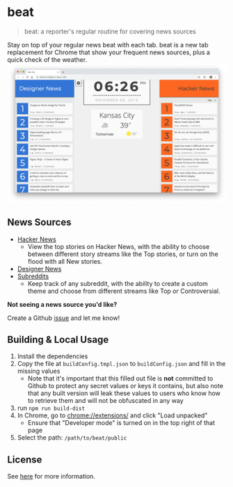 beat
================

> beat: a reporter's regular routine for covering news sources

Stay on top of your regular news beat with each tab. beat is a new tab replacement for Chrome that show your frequent news sources, plus a quick check of the weather.
![preview](./site_assets/preview.png)

## News Sources

-  [Hacker News](https://news.ycombinator.com/) 
   - View the top stories on Hacker News, with the ability to choose between different story streams like the Top stories, or turn on the flood with all New stories.
- [Designer News](https://www.designernews.co/)
- [Subreddits](https://www.reddit.com/)
  - Keep track of any subreddit, with the ability to create a custom theme and choose from different streams like Top or Controversial.

**Not seeing a news source you'd like?**

Create a Github [issue](https://github.com/tylerFowler/beat/issues/new) and let me know!

## Building & Local Usage
1. Install the dependencies
2. Copy the file at `buildConfig.tmpl.json` to `buildConfig.json` and fill in the missing values
    - Note that it's important that this filled out file is **not** committed to Github to protect any secret values or keys it contains, but also note that any built version will leak these values to users who know how to retrieve them and will not be obfuscated in any way
3. run `npm run build-dist`
4. In Chrome, go to [chrome://extensions/](chrome://extensions/) and click "Load unpacked"
    - Ensure that "Developer mode" is turned on in the top right of that page
5. Select the path: `/path/to/beat/public`

## License
See [here](./LICENSE) for more information.